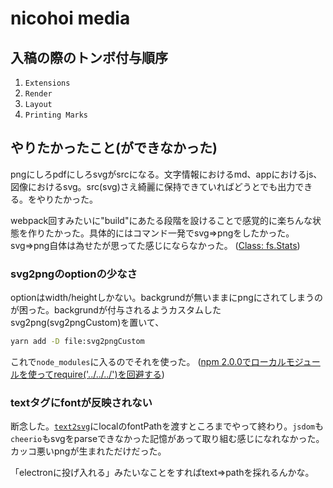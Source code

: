# nicohoi media

## 入稿の際のトンボ付与順序

1. `Extensions`
2. `Render`
3. `Layout`
4. `Printing Marks`

## やりたかったこと(ができなかった)
pngにしろpdfにしろsvgがsrcになる。文字情報におけるmd、appにおけるjs、図像におけるsvg。src(svg)さえ綺麗に保持できていればどうとでも出力できる。をやりたかった。

webpack回すみたいに"build"にあたる段階を設けることで感覚的に楽ちんな状態を作りたかった。具体的にはコマンド一発でsvg=>pngをしたかった。svg=>png自体は為せたが思ってた感じにならなかった。
([Class: fs.Stats](https://nodejs.org/api/fs.html#fs_class_fs_stats))

### svg2pngのoptionの少なさ
optionはwidth/heightしかない。backgrundが無いままにpngにされてしまうのが困った。backgrundが付与されるようカスタムしたsvg2png(svg2pngCustom)を置いて、
```bash
yarn add -D file:svg2pngCustom
```
これで`node_modules`に入るのでそれを使った。
([npm 2.0.0でローカルモジュールを使ってrequire('../../../')を回避する](http://efcl.info/2014/10/04/npm2-local-module/))

### textタグにfontが反映されない
断念した。[`text2svg`](https://github.com/bubkoo/text2svg)にlocalのfontPathを渡すところまでやって終わり。`jsdom`も`cheerio`もsvgをparseできなかった記憶があって取り組む感じになれなかった。カッコ悪いpngが生まれただけだった。

「electronに投げ入れる」みたいなことをすればtext=>pathを採れるんかな。
